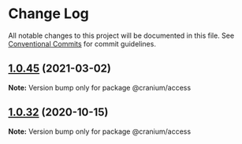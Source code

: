 # Change Log

All notable changes to this project will be documented in this file.
See [Conventional Commits](https://conventionalcommits.org) for commit guidelines.

## [1.0.45](https://github.com/alexgul4enko/bones/compare/v1.0.44...v1.0.45) (2021-03-02)

**Note:** Version bump only for package @cranium/access





## [1.0.32](https://github.com/alexgul4enko/bones/compare/v1.0.31...v1.0.32) (2020-10-15)

**Note:** Version bump only for package @cranium/access

